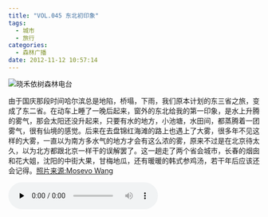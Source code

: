 ```yaml
---
title: "VOL.045 东北初印象"
tags:
  - 城市
  - 旅行
categories:
  - 森林广播
date: 2012-11-12 10:57:14
---
```


![晓禾依树森林电台](../../../images/radiocover/radio_045.jpg) 

由于国庆那段时间哈尔滨总是地陷，桥塌，下雨，我们原本计划的东三省之旅，变成了东二省。在动车上睡了一晚后起来，窗外的东北给我的第一印象，是水上升腾的雾气，那会太阳还没升起来，只要有水的地方，小池塘，水田间，都蒸腾着一团雾气，很有仙境的感觉。后来在去盘锦红海滩的路上也遇上了大雾，很多年不见这样的大雾，一直以为南方多水气的地方才会有这么浓的雾，原来不过是在北京待太久，以为北方都跟北京一样干的误解罢了。这一趟走了两个省会城市，长春的烟囱和花大姐，沈阳的中街大果，甘梅地瓜，还有暖暖的韩式参鸡汤，若干年后应该还会记得。[照片来源:Mosevo Wang](http://www.flickr.com/photos/mosevowang/6910136793/)   

<audio id="audio" controls="" preload="none">
  <source id="mp3" src="http://www.coletree.com/radio/coletree_radio_045.mp3">
</audio>